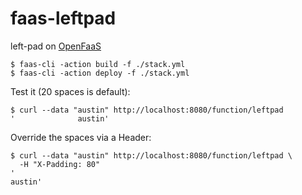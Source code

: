 # faas-leftpad
left-pad on [OpenFaaS](https://www.openfaas.com)

```
$ faas-cli -action build -f ./stack.yml
$ faas-cli -action deploy -f ./stack.yml
```

Test it (20 spaces is default):

```
$ curl --data "austin" http://localhost:8080/function/leftpad
'              austin'
```

Override the spaces via a Header:

```
$ curl --data "austin" http://localhost:8080/function/leftpad \
  -H "X-Padding: 80"
'                                                                          austin'
```
